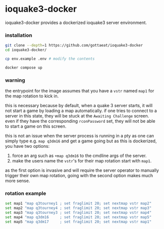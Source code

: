 # ioquake3-docker
ioquake3-docker provides a dockerized ioquake3 server environment.

### installation
```sh
git clone --depth=1 https://github.com/gottaeat/ioquake3-docker
cd ioquake3-docker/

cp env.example .env # modify the contents

docker compose up
```

### warning
the entrypoint for the image assumes that you have a `vstr` named `map1` for the
map rotation to kick in.

this is necessary because by default, when a quake 3 server starts, it will not
start a game by loading a map automatically. if one tries to connect to a server
in this state, they will be stuck at the `Awaiting Challenge` screen. even if
they have the corresponding `rconPassword` set, they will not be able to start
a game on this screen.

this is not an issue when the server process is running in a pty as one can
simply type e.g. `map q3dm16` and get a game going but as this is dockerized,
you have two options:

1. force an arg such as `+map q3dm16` to the cmdline args of the server.
2. make the users name the `vstr`'s for their map rotation start with `map1`.

as the first option is invasive and will require the server operator to manually
trigger their own map rotation, going with the second option makes much more
sense.

### rotation example
```sh
set map1 "map q3tourney1 ; set fraglimit 20; set nextmap vstr map2"
set map2 "map q3tourney4 ; set fraglimit 20; set nextmap vstr map3"
set map3 "map q3tourney3 ; set fraglimit 20; set nextmap vstr map4"
set map4 "map q3dm16     ; set fraglimit 20; set nextmap vstr map5"
set map5 "map q3dm17     ; set fraglimit 20; set nextmap vstr map1"
```
